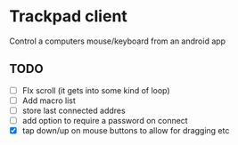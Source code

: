 # Trackpad client
Control a computers mouse/keyboard from an android app

## TODO
- [ ] FIx scroll (it gets into some kind of loop)
- [ ] Add macro list
- [ ] store last connected addres
- [ ] add option to require a password on connect
- [x] tap down/up on mouse buttons to allow for dragging etc
